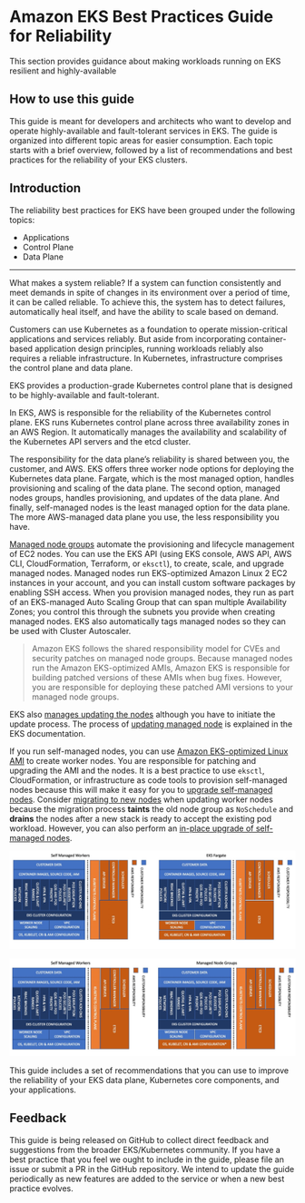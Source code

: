 # Amazon EKS Best Practices Guide for Reliability

This section provides guidance about making workloads running on EKS resilient and highly-available  


## How to use this guide

This guide is meant for developers and architects who want to develop and operate highly-available and fault-tolerant services in EKS. The guide is organized into different topic areas for easier consumption. Each topic starts with a brief overview, followed by a list of recommendations and best practices for the reliability of your EKS clusters.

## Introduction

The reliability best practices for EKS have been grouped under the following topics:

* Applications
* Control Plane 
* Data Plane

---

What makes a system reliable? If a system can function consistently and meet demands in spite of changes in its environment over a period of time, it can be called reliable. To achieve this, the system has to detect failures, automatically heal itself, and have the ability to scale based on demand. 

Customers can use Kubernetes as a foundation to operate mission-critical applications and services reliably. But aside from incorporating container-based application design principles, running workloads reliably also requires a reliable infrastructure. In Kubernetes, infrastructure comprises the control plane and data plane. 

EKS provides a production-grade Kubernetes control plane that is designed to be highly-available and fault-tolerant. 

In EKS, AWS is responsible for the reliability of the Kubernetes control plane. EKS runs Kubernetes control plane across three availability zones in an AWS Region. It automatically manages the availability and scalability of the Kubernetes API servers and the etcd cluster. 

The responsibility for the data plane’s reliability is shared between you, the customer, and AWS. EKS offers three worker node options for deploying the Kubernetes data plane. Fargate, which is the most managed option, handles provisioning and scaling of the data plane. The second option, managed nodes groups, handles provisioning, and updates of the data plane. And finally, self-managed nodes is the least managed option for the data plane. The more AWS-managed data plane you use, the less responsibility you have.

[Managed node groups](https://docs.aws.amazon.com/eks/latest/userguide/managed-node-groups.html) automate the provisioning and lifecycle management of EC2 nodes. You can use the EKS API (using EKS console, AWS API, AWS CLI, CloudFormation, Terraform, or `eksctl`),   to create, scale, and upgrade managed nodes. Managed nodes run EKS-optimized Amazon Linux 2 EC2 instances in your account, and you can install custom software packages by enabling SSH access. When you provision managed nodes, they run as part of an EKS-managed Auto Scaling Group that can span multiple Availability Zones; you control this through the subnets you provide when creating managed nodes. EKS also automatically tags managed nodes so they can be used with Cluster Autoscaler. 
 
 > Amazon EKS follows the shared responsibility model for CVEs and security patches on managed node groups. Because managed nodes run the Amazon EKS-optimized AMIs, Amazon EKS is responsible for building patched versions of these AMIs when bug fixes. However, you are responsible for deploying these patched AMI versions to your managed node groups. 

EKS also [manages updating the nodes](https://docs.aws.amazon.com/eks/latest/userguide/update-managed-node-group.html) although you have to initiate the update process. The process of [updating managed node](https://docs.aws.amazon.com/eks/latest/userguide/managed-node-update-behavior.html) is explained in the EKS documentation. 

If you run self-managed nodes, you can use [Amazon EKS-optimized Linux AMI](https://docs.aws.amazon.com/eks/latest/userguide/eks-optimized-ami.html) to create worker nodes. You are responsible for patching and upgrading the AMI and the nodes. It is a best practice to use `eksctl`, CloudFormation, or infrastructure as code tools to provision self-managed nodes because this will make it easy for you to [upgrade self-managed nodes](https://docs.aws.amazon.com/eks/latest/userguide/update-workers.html). Consider [migrating to new nodes](https://docs.aws.amazon.com/eks/latest/userguide/migrate-stack.html) when updating worker nodes because the migration process **taints** the old node group as `NoSchedule` and **drains** the nodes after a new stack is ready to accept the existing pod workload. However, you can also perform an [in-place upgrade of self-managed nodes](https://docs.aws.amazon.com/eks/latest/userguide/update-stack.html).

![Shared Responsibility Model - Fargate](./images/SRM-Fargate.jpeg)

![Shared Responsibility Model - MNG](./images/SRM-MNG.jpeg)

This guide includes a set of recommendations that you can use to improve the reliability of your EKS data plane, Kubernetes core components, and your applications.

## Feedback
This guide is being released on GitHub to collect direct feedback and suggestions from the broader EKS/Kubernetes community. If you have a best practice that you feel we ought to include in the guide, please file an issue or submit a PR in the GitHub repository. We intend to update the guide periodically as new features are added to the service or when a new best practice evolves.

